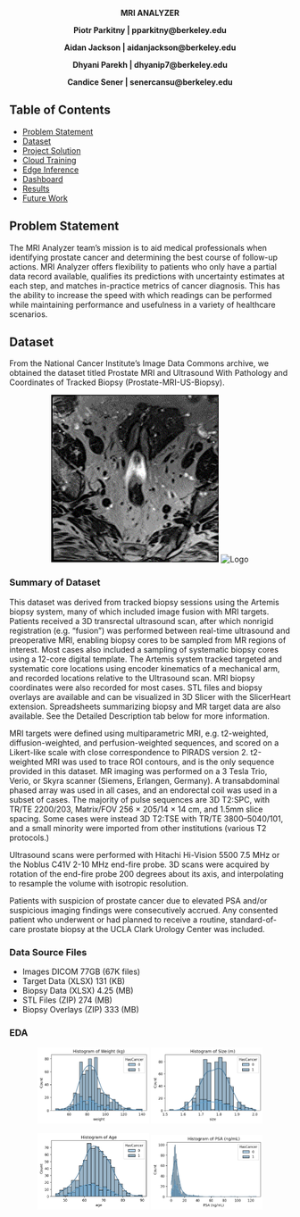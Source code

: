 <p align="center">
  <p align="center"><strong>MRI ANALYZER</strong></p>
  <p align="center"><strong>Piotr Parkitny | pparkitny@berkeley.edu</strong></p>
  <p align="center"><strong>Aidan Jackson | aidanjackson@berkeley.edu</strong></p>
  <p align="center"><strong>Dhyani Parekh | dhyanip7@berkeley.edu</strong></p>
  <p align="center"><strong>Candice Sener | senercansu@berkeley.edu</strong></p>
</p>

<!-- TABLE OF CONTENTS -->
## Table of Contents

* [Problem Statement](#problem-statement)
* [Dataset](#dataset)
* [Project Solution](#project-solution)
* [Cloud Training](#cloud-training)
* [Edge Inference](#edge-inference)
* [Dashboard](#Dashboard)
* [Results](#results)
* [Future Work](#future-work)

<!-- PROBLEM STATEMENT -->
## Problem Statement

The MRI Analyzer team’s mission is to aid medical professionals when identifying prostate cancer and determining the best course of follow-up actions. 
MRI Analyzer offers flexibility to patients who only have a partial data record available, qualifies its predictions with uncertainty estimates at each step, and matches in-practice metrics of cancer diagnosis. 
This has the ability to increase the speed with which readings can be performed while maintaining performance and usefulness in a variety of healthcare scenarios.

<!-- DATASET -->
## Dataset

From the National Cancer Institute’s Image Data Commons archive, we obtained the dataset titled Prostate MRI and Ultrasound With Pathology and Coordinates of Tracked Biopsy (Prostate-MRI-US-Biopsy). 

<p align="center">
    <img src="pics/MRI-ORIG.gif" alt="Logo" width="300">
  <img src="pics/US-ORIG.gif" alt="Logo" width="300">
</p>

### Summary of Dataset
This dataset was derived from tracked biopsy sessions using the Artemis biopsy system, many of which included image fusion with MRI targets. Patients received a 3D transrectal ultrasound scan, after which nonrigid registration (e.g. “fusion”) was performed between real-time ultrasound and preoperative MRI, enabling biopsy cores to be sampled from MR regions of interest. Most cases also included a sampling of systematic biopsy cores using a 12-core digital template. The Artemis system tracked targeted and systematic core locations using encoder kinematics of a mechanical arm, and recorded locations relative to the Ultrasound scan. MRI biopsy coordinates were also recorded for most cases. STL files and biopsy overlays are available and can be visualized in 3D Slicer with the SlicerHeart extension.  Spreadsheets summarizing biopsy and MR target data are also available. See the Detailed Description tab below for more information.

MRI targets were defined using multiparametric MRI, e.g. t2-weighted, diffusion-weighted, and perfusion-weighted sequences, and scored on a Likert-like scale with close correspondence to PIRADS version 2. t2-weighted MRI was used to trace ROI contours, and is the only sequence provided in this dataset. MR imaging was performed on a 3 Tesla Trio, Verio, or Skyra scanner (Siemens, Erlangen, Germany). A transabdominal phased array was used in all cases, and an endorectal coil was used in a subset of cases. The majority of pulse sequences are 3D T2:SPC, with TR/TE 2200/203, Matrix/FOV 256 × 205/14 × 14 cm, and 1.5mm slice spacing. Some cases were instead 3D T2:TSE with TR/TE 3800–5040/101, and a small minority were imported from other institutions (various T2 protocols.)

Ultrasound scans were performed with Hitachi Hi-Vision 5500 7.5 MHz or the Noblus C41V 2-10 MHz end-fire probe. 3D scans were acquired by rotation of the end-fire probe 200 degrees about its axis, and interpolating to resample the volume with isotropic resolution.

Patients with suspicion of prostate cancer due to elevated PSA and/or suspicious imaging findings were consecutively accrued. Any consented patient who underwent or had planned to receive a routine, standard-of-care prostate biopsy at the UCLA Clark Urology Center was included.  

### Data Source Files
- Images DICOM 77GB (67K files)
- Target Data (XLSX) 131 (KB)
- Biopsy Data (XLSX) 4.25 (MB)
- STL Files (ZIP) 274 (MB)
- Biopsy Overlays (ZIP) 333 (MB)

### EDA

<p align="center">
    <img src="pics/weight_hist.png" alt="Logo" width="200">
    <img src="pics/size_hist.png" alt="Logo" width="200">
</p>
<p align="center">
  <img src="pics/age_hist-768x526.png" alt="Logo" width="200">
    <img src="pics/PSA_hist.png" alt="Logo" width="200">
</p>
